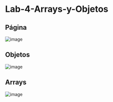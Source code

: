 # Lab-4-Arrays-y-Objetos

## Página
![image](https://github.com/user-attachments/assets/08450bf9-d9be-49ce-acc3-8bb7a07292eb)


## Objetos
![image](https://github.com/user-attachments/assets/e03501e5-ad5a-4acf-aca5-d2472771aeee)


## Arrays
![image](https://github.com/user-attachments/assets/ba420cd0-760e-4c13-b884-8f63a956b0c0)
